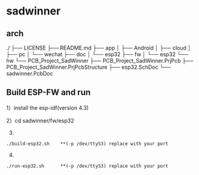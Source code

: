 # sadwinner

## arch

./
├── LICENSE
├── README.md
├── app
│   ├── Android
│   ├── cloud
│   ├── pc
│   └── wechat
├── doc
│   └── esp32
├── fw
│   └── esp32
└── hw
    └── PCB_Project_SadWinner
        ├── PCB_Project_SadWinner.PrjPcb
        ├── PCB_Project_SadWinner.PrjPcbStructure
        ├── esp32.SchDoc
        └── sadwinner.PcbDoc



## Build ESP-FW and run

1）install the esp-idf(version 4.3)

2）cd sadwinner/fw/esp32

3) 
```
./build-esp32.sh    **(-p /dev/ttyS3) replace with your port
```

4) 
```
./run-esp32.sh      **(-p /dev/ttyS3) replace with your port
```

